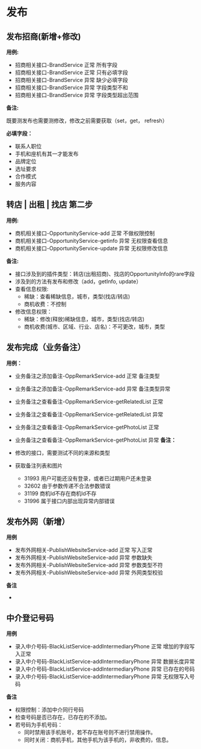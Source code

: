 # 发布

## 发布招商(新增+修改)
**用例:**

* 招商相关接口-BrandService 正常 所有字段
* 招商相关接口-BrandService 正常 只有必填字段
* 招商相关接口-BrandService 异常 缺少必填字段
* 招商相关接口-BrandService 异常 字段类型不和
* 招商相关接口-BrandService 异常 字段类型超出范围

**备注:**

既要测发布也需要测修改，修改之前需要获取（set，get， refresh）

**必填字段：**

* 联系人职位
* 手机和座机有其一才能发布
* 品牌定位
* 选址要求
* 合作模式
* 服务内容


## 转店 | 出租 | 找店 第二步
**用例:**

* 商机相关接口-OpportunityService-add 正常 不做权限控制
* 商机相关接口-OpportunityService-getinfo 异常 无权限查看信息
* 商机相关接口-OpportunityService-update 异常 无权限修改信息


**备注:**

* 接口涉及到的插件类型：转店(出租招商)、找店的OpportunityInfo的rare字段
* 涉及到的方法有发布和修改（add，getInfo, update）
* 查看信息权限:
	* 稀缺：查看稀缺信息，城市，类型(找店/转店)
	* 商机收费：不控制
* 修改信息权限：
	* 稀缺：修改(释放)稀缺信息，城市，类型(找店/转店)
	* 商机收费(城市、区域、行业、店名)：不可更改，城市，类型

## 发布完成（业务备注）
**用例：**

* 业务备注之添加备注-OppRemarkService-add 正常 备注类型
* 业务备注之添加备注-OppRemarkService-add 异常 备注类型异常
* 业务备注之查看备注-OppRemarkService-getRelatedList 正常
* 业务备注之查看备注-OppRemarkService-getRelatedList 异常 
* 业务备注之查看备注-OppRemarkService-getPhotoList 正常
* 业务备注之查看备注-OppRemarkService-getPhotoList 异常 
**备注：**

* 修改的接口，需要测试不同的来源和类型
* 获取备注列表和图片
	- 31993 用户可能还没有登录，或者已过期用户还未登录
	- 32602 由于参数传递不合法参数错误
	- 31199 商机Id不存在商机Id不存
	- 31996 属于接口内部出现异常内部错误

## 发布外网（新增）
**用例**

* 发布外网相关-PublishWebsiteService-add 正常 写入正常
* 发布外网相关-PublishWebsiteService-add 异常 参数缺失
* 发布外网相关-PublishWebsiteService-add 异常 参数类型不符
* 发布外网相关-PublishWebsiteService-add 异常 外网类型校验

**备注**

* 


## 中介登记号码

**用例**

* 录入中介号码-BlackListService-addIntermediaryPhone 正常 增加的字段写入正常
* 录入中介号码-BlackListService-addIntermediaryPhone 异常 数据长度异常
* 录入中介号码-BlackListService-addIntermediaryPhone 异常 已存在的号码
* 录入中介号码-BlackListService-addIntermediaryPhone 异常 无权限写入号码

**备注**

* 权限控制：添加中介同行号码
* 检查号码是否已存在，已存在的不添加。                 
* 若号码为手机号码：
	* 同时禁用该手机账号，若不存在账号则不进行禁用操作。
	* 同时关闭：商机手机，其他手机为该手机的，非收费的，信息。